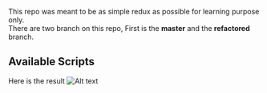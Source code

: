 This repo was meant to be as simple redux as possible for learning purpose only. <br/>
There are two branch on this repo, First is the **master** and the **refactored** branch.
## Available Scripts

Here is the result
![Alt text](https://github.com/remote-software-dev/basic-redux/blob/master/public/result.PNG)
